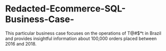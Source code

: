 # Redacted-Ecommerce-SQL-Business-Case-
This particular business case focuses on the operations of T@#$*t in Brazil and provides  insightful information about 100,000 orders placed between 2016 and 2018. 
